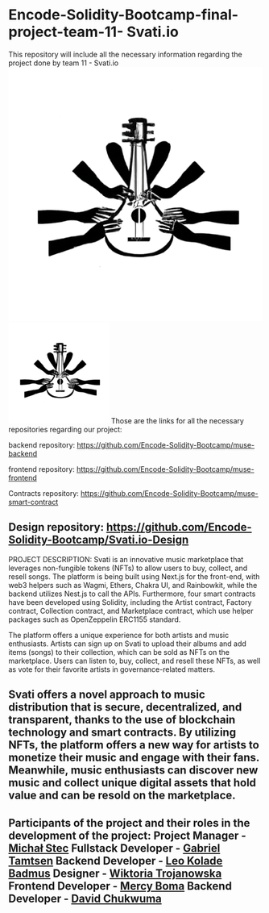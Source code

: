 # Encode-Solidity-Bootcamp-final-project-team-11- Svati.io

This repository will include all the necessary information regarding the project done by team 11 - Svati.io 
![Svati.io logo](./logo.png)
<img src="./logo.png" alt="Svati.io logo" width="200" height="200">
Those are the links for all the necessary repositories regarding our project:

backend repository: https://github.com/Encode-Solidity-Bootcamp/muse-backend

frontend repository: https://github.com/Encode-Solidity-Bootcamp/muse-frontend

Contracts repository: https://github.com/Encode-Solidity-Bootcamp/muse-smart-contract

Design repository: https://github.com/Encode-Solidity-Bootcamp/Svati.io-Design
---------------------------------------------------------------------------------------------------------------------------------------------------------------------------
PROJECT DESCRIPTION:
Svati is an innovative music marketplace that leverages non-fungible tokens (NFTs) to allow users to buy, collect, and resell songs. The platform is being built using Next.js for the front-end, with web3 helpers such as Wagmi, Ethers, Chakra UI, and Rainbowkit, while the backend utilizes Nest.js to call the APIs. Furthermore, four smart contracts have been developed using Solidity, including the Artist contract, Factory contract, Collection contract, and Marketplace contract, which use helper packages such as OpenZeppelin ERC1155 standard.

The platform offers a unique experience for both artists and music enthusiasts. Artists can sign up on Svati to upload their albums and add items (songs) to their collection, which can be sold as NFTs on the marketplace. Users can listen to, buy, collect, and resell these NFTs, as well as vote for their favorite artists in governance-related matters.

Svati offers a novel approach to music distribution that is secure, decentralized, and transparent, thanks to the use of blockchain technology and smart contracts. By utilizing NFTs, the platform offers a new way for artists to monetize their music and engage with their fans. Meanwhile, music enthusiasts can discover new music and collect unique digital assets that hold value and can be resold on the marketplace.
---------------------------------------------------------------------------------------------------------------------------------------------------------------------------
Participants of the project and their roles in the development of the project:
Project Manager - [Michał Stec](https://github.com/St3cu)
Fullstack Developer - [Gabriel Tamtsen](https://github.com/gabrieltemtsen)
Backend Developer - [Leo Kolade Badmus](https://github.com/leodarkseid)
Designer - [Wiktoria Trojanowska](https://github.com/lithhil)
Frontend Developer - [Mercy Boma](https://github.com/bomanaps)
Backend Developer - [David Chukwuma](https://github.com/degencodebeast)
---------------------------------------------------------------------------------------------------------------------------------------------------------------------------







